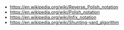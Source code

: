 * https://en.wikipedia.org/wiki/Reverse_Polish_notation
* https://en.wikipedia.org/wiki/Polish_notation
* https://en.wikipedia.org/wiki/Infix_notation
* https://en.wikipedia.org/wiki/Shunting-yard_algorithm

